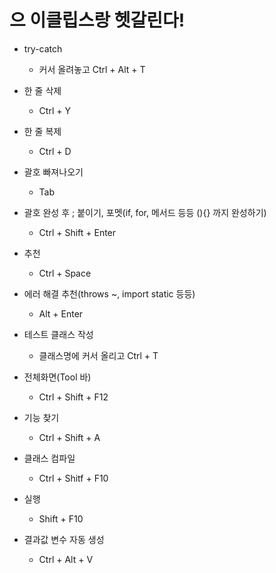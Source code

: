# 으 이클립스랑 헷갈린다!

- try-catch
   - 커서 올려놓고 Ctrl + Alt + T

- 한 줄 삭제
   - Ctrl + Y

- 한 줄 복제
   - Ctrl + D

- 괄호 빠져나오기
   - Tab

- 괄호 완성 후 ; 붙이기, 포멧(if, for, 메서드 등등 (){} 까지 완성하기)
   - Ctrl + Shift + Enter

- 추천
   - Ctrl + Space

- 에러 해결 추천(throws ~, import static 등등)
   - Alt + Enter

- 테스트 클래스 작성
   - 클래스명에 커서 올리고 Ctrl + T
   
- 전체화면(Tool 바)
   - Ctrl + Shift + F12

- 기능 찾기
   - Ctrl + Shift + A  

- 클래스 컴파일
   - Ctrl + Shitf + F10

- 실행
   - Shift + F10 

- 결과값 변수 자동 생성
   - Ctrl + Alt + V
